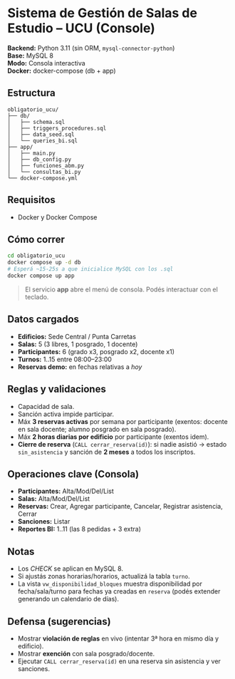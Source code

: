 # Sistema de Gestión de Salas de Estudio – UCU (Console)

**Backend:** Python 3.11 (sin ORM, `mysql-connector-python`)  
**Base:** MySQL 8  
**Modo:** Consola interactiva  
**Docker:** docker-compose (db + app)

## Estructura
```
obligatorio_ucu/
├── db/
│   ├── schema.sql
│   ├── triggers_procedures.sql
│   ├── data_seed.sql
│   └── queries_bi.sql
├── app/
│   ├── main.py
│   ├── db_config.py
│   ├── funciones_abm.py
│   └── consultas_bi.py
└── docker-compose.yml
```

## Requisitos
- Docker y Docker Compose

## Cómo correr
```bash
cd obligatorio_ucu
docker compose up -d db
# Esperá ~15-25s a que inicialice MySQL con los .sql
docker compose up app
```
> El servicio **app** abre el menú de consola. Podés interactuar con el teclado.

## Datos cargados
- **Edificios:** Sede Central / Punta Carretas  
- **Salas:** 5 (3 libres, 1 posgrado, 1 docente)  
- **Participantes:** 6 (grado x3, posgrado x2, docente x1)  
- **Turnos:** 1..15 entre 08:00–23:00  
- **Reservas demo:** en fechas relativas a *hoy*

## Reglas y validaciones
- Capacidad de sala.
- Sanción activa impide participar.
- Máx **3 reservas activas** por semana por participante (exentos: docente en sala docente; alumno posgrado en sala posgrado).
- Máx **2 horas diarias por edificio** por participante (exentos idem).
- **Cierre de reserva** (`CALL cerrar_reserva(id)`): si nadie asistió → estado `sin_asistencia` y sanción de **2 meses** a todos los inscriptos.

## Operaciones clave (Consola)
- **Participantes:** Alta/Mod/Del/List
- **Salas:** Alta/Mod/Del/List
- **Reservas:** Crear, Agregar participante, Cancelar, Registrar asistencia, Cerrar
- **Sanciones:** Listar
- **Reportes BI:** 1..11 (las 8 pedidas + 3 extra)

## Notas
- Los *CHECK* se aplican en MySQL 8.
- Si ajustás zonas horarias/horarios, actualizá la tabla `turno`.
- La vista `vw_disponibilidad_bloques` muestra disponibilidad por fecha/sala/turno para fechas ya creadas en `reserva` (podés extender generando un calendario de días).

## Defensa (sugerencias)
- Mostrar **violación de reglas** en vivo (intentar 3ª hora en mismo día y edificio).
- Mostrar **exención** con sala posgrado/docente.
- Ejecutar `CALL cerrar_reserva(id)` en una reserva sin asistencia y ver sanciones.

